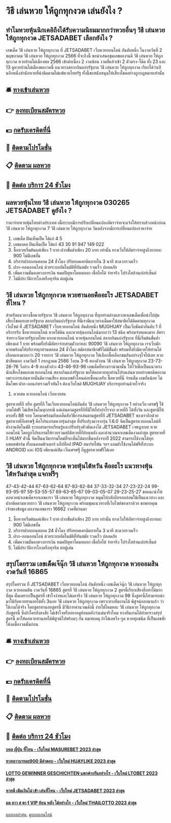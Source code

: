 # วิธี เล่นหวย ให้ถูกทุกงวด เล่นยังไง ?
## ทำไมหวยหุ้นนิกเคอิถึงได้รับความนิยมมากกว่าหวยอื่นๆ วิธี เล่นหวย ให้ถูกทุกงวด JETSADABET เลือกยังไง ?
เลขเด็ด วิธี เล่นหวย ให้ถูกทุกงวด ที่ JETSADABET เว็บหวยออนไลน์ อันดับหนึ่ง ในงวดวันที่ 2 พฤษภาคม วิธี เล่นหวย ให้ถูกทุกงวด 2566 ที่จะถึงนี้ ขอนำเสนอชุดเลขผลงานดี วิธี เล่นหวย ให้ถูกทุกงวด หวยบ้านไผ่เมืองพล 2566 เข้าต่อเนื่อง 2 งวดซ้อน งวดที่แล้วเข้า 2 ตัวตรง-โต๊ด ทั้ง 23 และ 13 ดูหวยบ้านไผ่เมืองพลงวดนี้ แนวทางสลากกินแบ่งรัฐบาล วิธี เล่นหวย ให้ถูกทุกงวด เรียกได้ว่าเป้นอีกหนึ่งสำนักหวยที่น่าติดตามไม่แพ้หวยไทยรัฐ ทั้งนี้ขอสนับสนุนให้เสี่ยงโชคอย่างถูกกฎหมายเท่านั้น

## 🛎 [ทางเข้าเล่นหวย](https://bit.ly/3BG5bNw)
## 👉 [ลงทะเบียนสมัครหวย](https://bit.ly/3BG5bNw)
## 💵 [กดรับเครดิตที่นี่](https://bit.ly/3C3mvgS)
## 👑 [ติดตามโปรโมชั่น](https://bit.ly/3C3mvgS)
## 📋 [ติดตาม ผลหวย](https://bit.ly/3C3mvgS)
## 📱 [ติดต่อ บริการ 24 ชัวโมง](https://bit.ly/3C3mvgS)

## ผลหวยหุ้นไทย วิธี เล่นหวย ให้ถูกทุกงวด 030265 JETSADABET ดูยังไง ?
ราคาจ่ายหวยหุ้นไทยต่างประเทศ
เมื่อระบบมีการปรับเปลี่ยนแปลงอัตราจ่ายจะแจ้งให้ทราบล้วงหน้าก่อน วิธี เล่นหวย ให้ถูกทุกงวด 7 วิธี เล่นหวย ให้ถูกทุกงวด วันหลังจากมีการเปลี่ยนแปลงราคาจ่าย
1. เลขเด็ด ฝันเห็นเป็ด ได้แก่ 4 5
2. เลขมงคล ฝันเห็นเป็ด ได้แก่ 43 30 91 947 149 022
3. ซื้อหวยเริ่มต้นแค่เพียง 1 บาท ฝากขั้นต่ำเพียง 20 บาท เท่านั้น ทางเว็บให้อัตราจ่ายสูงถึงบาทละ 900 ไม่มีเลขอั้น
4. บริการฝากถอนตลอด 24 ชั่วโมง ปรับยอดเครดิตภายใน 3 นาที สะดวกรวดเร็ว
5. ฝาก-ถอนออนไลน์ ด้วยระบบอัตโนมัติที่ทันสมัย รวดเร็ว ปลอดภัย
6. เพิ่มความมั่นคงทางการเงิน หมดปัญหาโดนหลอก เชื่อถือได้ จ่ายจริง โปร่งใสล้านเปอร์เซ็นต์
7. ไม่มีประวัติการโกงหรือทุจริต ต่อผู้เล่น

## วิธี เล่นหวย ให้ถูกทุกงวด หวยฮานอยคืออะไร JETSADABET ที่ไหน ?
สำหรับแนวทางซื้อหวยรัฐบาล วิธี เล่นหวย ให้ถูกทุกงวด ที่ทุกท่านต่างแสวงหาเลขเด็ดเพื่อนำไปสุ่มเสี่ยงโชคแทงหวยรัฐบาล สลากกินแบ่งรัฐบาล ที่นี่เรามีแนวทางเด็ดมาให้สมาชิกได้ติดตามทุกงวด เว็บไซต์ ที่ JETSADABET เว็บหวยออนไลน์ อันดับหนึ่ง MUGHUAY เป็นเว็บชันนำอันดับ 1 ที่บริการรับ ซื้อหวยออนไลน์ หวยใต้ดิน และหวยหุ้นออนไลน์มากกว่า 13 ชนิด พร้อมจ่ายแพงมาก
อัตราจ่ายรางวัลหวยรัฐบาลไทย
แทงหวยออนไลน์ หวยหุ้นออนไลน์ สลากกินแบ่งรัฐบาล ที่นี่เริ่มต้นขั้นต่ำเพียงแค่ 1 บาท พร้อมทั้งยังมีอัตราจ่ายสามตัวบาทละ 90090 วิธี เล่นหวย ให้ถูกทุกงวด เราเว็บมักหวยพร้อมให้บริการทุกท่านตลอด 24 ชั่วโมง สมัครสมาชิกฟรีไม่มีขั้นต่ำ พร้อมทั้งยังมีหวยให้ท่านได้เลือกแทงมากกว่า 20 รายการ วิธี เล่นหวย ให้ถูกทุกงวด ให้เลือกซื้อเลือกชมกันอย่างจุใจไปเลย
หวยม้าสีหมอก งวดวันที่ 1 กรกฏาคม 2566 วิ่งบน 3-6 สองตัวบน วิธี เล่นหวย ให้ถูกทุกงวด 23-73-26-76 วิ่งล่าง 4-9 สองตัวล่าง 43-46-93-96 เลขเด็ดที่ทางเรานำมานั้น ให้ไว้เพื่อเป็นแนวทางนักเสี่ยงโชคแทงหวยออนไลน์ สลากกินแบ่งรัฐบาล ขอให้คอหวยทุกท่านโปรดเล่นหวยอย่างพอดีพองาม เพราะการเล่นหวยนั้นมีความเสี่ยง ชอบเลขตัวไหนค่อยซื้อนะครับ ซื้อหวยที่นี่ จ่ายเต็ม เลขอั้นน้อย ไม่คืนโพย ฝาก-ถอนง่ายรวดเร็วทันใจ ต้องเว็บไซต์ MUGHUAY บริการทุกท่านด้วยใจจริง
1. หวยสด หวยออนไลน์ เว็บหวยสด

สูตรหวยยี่กี หรือ สูตรยี่กี ในเว็บหวยออนไลน์อันดับ วิธี เล่นหวย ให้ถูกทุกงวด 1 อย่างเว็บ เศรษฐี ใช้งานได้ฟรี ไม่เสียเงินในทุกกรณี แค่เล่นตามสูตรยี่กีที่มีให้ก็ทำกำไรจาก หวยยี่กี ได้ทั้งวัน และสูตรมีให้ครบทั้ง 88 รอบ โดยมาพร้อมกับเคล็ดลับวิธีการเล่นตามสูตรยี่กี JETSADABET ของเราอีกด้วย
สูตรหวยยี่กีเศรษฐี คือโปรแกรมหวยรุ่นล่าสุด ที่ปรับปรุงมาจากรุ่น 1.6.0 จัดเป็นสูตรหวยออนไลน์ที่ทำงานอัตโนมัติ ระบบสามารถเรียนรู้และปรับปรุงตัวมันเองได้ JETSADABET เจษฎาเบท หวยออนไลน์ โดยถูกโปรแกรมให้รวบรวมสถิติหวยยี่กีย้อนหลัง และคำนวณหาเลขเด็ดงวดล่าสุด สูตรหวยยี่กี HUAY ตัวนี้ จัดเป็นนวัตกรรมใหม่ที่จะเห็นได้มากขึ้นหลังจากปี 2022 สามารถใช้งานได้ทุกแพลตฟอร์ม ทั้งบนคอมพิวเตอร์ แล็ปท็อป IPAD สมาร์ทโฟน ฯลฯ แถมยังใช้งานได้ฟรีทั้งระบบ ANDROID และ IOS เพียงแค่เปิด เว็บเศรษฐี ก็ดูสูตรหวยฟรีได้เลย

## วิธี เล่นหวย ให้ถูกทุกงวด หวยหุ้นไต้หวัน คืออะไร แนวทางหุ้นไต้หวันล่าสุด แจกฟรีๆ
47-43-42-44
67-63-62-64
87-83-82-84
37-33-32-34
27-23-22-24
99-93-95-97
59-53-55-57
69-63-65-67
09-03-05-07
29-23-25-27
ขอแนะนำให้คอหวยนำเลขเด็ดจากเลขดารา วิธี เล่นหวย ให้ถูกทุกงวด หมุนไปกลับอีกรอบก่อนใช้เป็นแนวทาง และฝากติดตามหวยลาว วิธี เล่นหวย ให้ถูกทุกงวด พร้อมชุดแนวทางที่เว็บไซต์ของเราด้วย
ขอขอบคุณเจ้าของข้อมูล
ผลงานเลขดารา 16662 งวดที่ผ่านมา

1. ซื้อหวยเริ่มต้นแค่เพียง 1 บาท ฝากขั้นต่ำเพียง 20 บาท เท่านั้น ทางเว็บให้อัตราจ่ายสูงถึงบาทละ 900 ไม่มีเลขอั้น
2. บริการฝากถอนตลอด 24 ชั่วโมง ปรับยอดเครดิตภายใน 3 นาที สะดวกรวดเร็ว
3. ฝาก-ถอนออนไลน์ ด้วยระบบอัตโนมัติที่ทันสมัย รวดเร็ว ปลอดภัย
4. เพิ่มความมั่นคงทางการเงิน หมดปัญหาโดนหลอก เชื่อถือได้ จ่ายจริง โปร่งใสล้านเปอร์เซ็นต์
5. ไม่มีประวัติการโกงหรือทุจริต ต่อผู้เล่น

## สรุปโดยรวม เลขเด็ดเจ๊นุ๊ก วิธี เล่นหวย ให้ถูกทุกงวด หวยออมสิน งวดวันที่ 16865
สรุปโดยรวม ที่ JETSADABET เว็บหวยออนไลน์ อันดับหนึ่ง เลขเด็ดเจ๊นุ๊ก วิธี เล่นหวย ให้ถูกทุกงวด หวยออมสิน งวดวันที่ 16865 สูตรที่ วิธี เล่นหวย ให้ถูกทุกงวด 2 สูตรนี้เรียกเสียงฮือฮาได้มากที่สุด นั้นเพราะเป้็นสูตรที่ เข้าใจง่ายและได้ผลจริง วิธี เล่นหวย ให้ถูกทุกงวด 98 ซึ่งสูตรนี้ก็สามารถนำมาใช้กับหวยฮานอยได้ทั้ง 3นอย วิธี เล่นหวย ให้ถูกทุกงวด เพราะทางทีมงานได้ พิสูจน์ออกมาแล้ว ว่าใช้งานได้จริง โดยสูตรฮานอยสูตรนี้ มีวิธีการคำนวณดังนี้
ง่ายใช่ไหมหละ วิธี เล่นหวย ให้ถูกทุกงวด กับสูตรนี้ ซึ่งถ้าใครยังสงสัย ไม่เข้าใจหรืออยากดูย้อนหลังว่าแม่นจริงไหม ทางทีมงานได้ทำตารางสรุปสูตรนี้ มาให้คอหวยฮานอยได้พิสูจน์ไปพร้อมๆ กัน
หมายเหตุ ถ้าได้เลขวิ่ง-รูด หวยทุกชนิด ที่เป็นเลขซ้ำ ให้งดซื้องวดนั้นก่อน

## 🛎 [ทางเข้าเล่นหวย](https://bit.ly/3BG5bNw)
## 👉 [ลงทะเบียนสมัครหวย](https://bit.ly/3BG5bNw)
## 💵 [กดรับเครดิตที่นี่](https://bit.ly/3C3mvgS)
## 👑 [ติดตามโปรโมชั่น](https://bit.ly/3C3mvgS)
## 📋 [ติดตาม ผลหวย](https://bit.ly/3C3mvgS)
## 📱 [ติดต่อ บริการ 24 ชัวโมง](https://bit.ly/3C3mvgS)

#### [บอล ญี่ปุ่น ที่ไหน - เว็บใหม่ MASUREBET 2023 ล่าสุด](https://atom.io/themes/บอล%20ญี่ปุ่น%20ที่ไหน%20-%20เว็บใหม่%20masurebet%202023%20ล่าสุด)
#### [หวยลาวบาทละ900 มีคำตอบ - เว็บใหม่ HUAYLIKE 2023 ล่าสุด](https://atom.io/themes/หวยลาวบาทละ900%20มีคำตอบ%20-%20เว็บใหม่%20huaylike%202023%20ล่าสุด)
#### [LOTTO GEWINNER GESCHICHTEN แตกต่างกันอย่างไร - เว็บใหม่ LTOBET 2023 ล่าสุด](https://atom.io/themes/lotto%20gewinner%20geschichten%20แตกต่างกันอย่างไร%20-%20เว็บใหม่%20ltobet%202023%20ล่าสุด)
#### [หวยดี เติมเงินไม่ เข้า เล่นที่ไหน - เว็บใหม่ JETSADABET 2023 ล่าสุด](https://atom.io/themes/หวยดี%20เติมเงินไม่%20เข้า%20เล่นที่ไหน%20-%20เว็บใหม่%20jetsadabet%202023%20ล่าสุด)
#### [ผล ลาว ส ตา ร์ VIP ย้อน หลัง ได้อย่างไร - เว็บใหม่ THAILOTTO 2023 ล่าสุด](https://atom.io/themes/ผล%20ลาว%20ส%20ตา%20ร์%20vip%20ย้อน%20หลัง%20ได้อย่างไร%20-%20เว็บใหม่%20thailotto%202023%20ล่าสุด)

[ผลบอลล่าสุด](https://siamsport.tv "ผลบอลล่าสุด"), [ดูบอลออนไลน์](https://siamsport.tv/ดูบอลสด "ดูบอลออนไลน์")